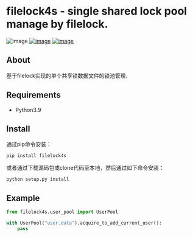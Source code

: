# filelock4s - single shared lock pool manage by filelock.

![image](https://img.shields.io/badge/made_in-china-ff2121.svg)
[![image](https://img.shields.io/pypi/v/filelock4s.svg)](https://pypi.org/project/filelock4s/)
[![image](https://img.shields.io/pypi/l/filelock4s.svg)](https://pypi.org/project/filelock4s/)

## About
基于filelock实现的单个共享锁数据文件的锁池管理.

## Requirements
- Python3.9

## Install
通过pip命令安装：
```shell
pip install filelock4s
```
或者通过下载源码包或clone代码至本地，然后通过如下命令安装：
```shell
python setup.py install
```

## Example
```python
from filelock4s.user_pool import UserPool

with UserPool("user.data").acquire_to_add_current_user():
    pass
```
